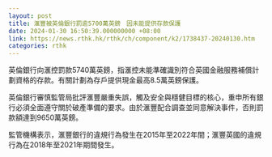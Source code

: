 ```yaml
---
layout: post
title: 滙豐被英倫銀行罰逾5700萬英鎊　因未能提供存款保護
date: 2024-01-30 16:50:39.000000000 +08:00
link: https://news.rthk.hk/rthk/ch/component/k2/1738437-20240130.htm
categories: rthk
---
```


英倫銀行向滙控罰款5740萬英鎊，指滙控未能準確識別符合英國金融服務補償計劃資格的存款。有關計劃為存戶提供現金最高8.5萬英鎊保護。

英倫銀行審慎監管局批評滙豐嚴重失誤，觸及安全與穩健目標的核心，重申所有銀行必須全面遵守關於破產準備的要求。由於滙豐配合調查並同意解決事件，否則罰款額達到9650萬英鎊。

監管機構表示，滙豐銀行的違規行為發生在2015年至2022年間；滙豐英國的違規行為在2018年至2021年期間發生。
